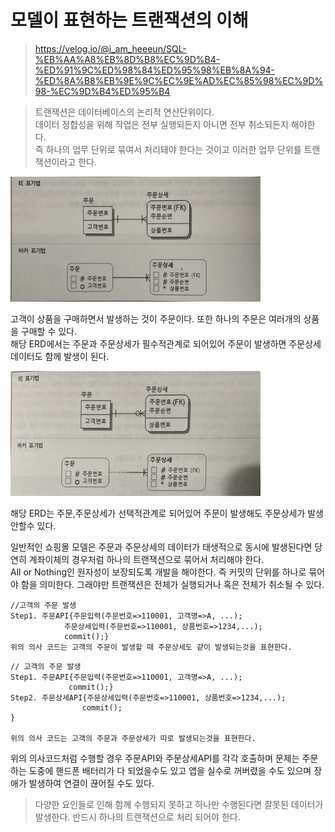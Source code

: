 # 모델이 표현하는 트랜잭션의 이해
>https://velog.io/@i_am_heeeun/SQL-%EB%AA%A8%EB%8D%B8%EC%9D%B4-%ED%91%9C%ED%98%84%ED%95%98%EB%8A%94-%ED%8A%B8%EB%9E%9C%EC%9E%AD%EC%85%98%EC%9D%98-%EC%9D%B4%ED%95%B4

> 트랜잭션은 데이터베이스의 논리적 연산단위이다.<br>
> 데이터 정합성을 위해 작업은 전부 실행되든지 아니면 전부 취소되든지 해야한다. <br>
> 즉 하나의 업무 단위로 묶여서 처리돼야 한다는 것이고 이러한 업무 단위를 트랜잭션이라고 한다.

<img src='../img/2. 데이터 모델과 SQL/data5_1.jpg' width='400' height='200'>

고객이 상품을 구매하면서 발생하는 것이 주문이다. 또한 하나의 주문은 여러개의 상품을 구매할 수 있다.<br>
해당 ERD에서는 주문과 주문상세가 필수적관계로 되어있어 주문이 발생하면 주문상세 데이터도 함께 발생이 된다.<BR>

<img src='../img/2. 데이터 모델과 SQL/data5_2.jpg' width='400' height='200'>

해당 ERD는 주문,주문상세가 선택적관계로 되어있어 주문이 발생해도 주문상세가 발생안할수 있다.


일반적인 쇼핑몰 모델은 주문과 주문상세의 데이터가 태생적으로 동시에 발생된다면 당연히 계좌이체의 경우처럼 하나의 트랜잭션으로 묶어서 처리해야 한다.<BR>
All or Nothing인 원자성이 보장되도록 개발을 해야한다. 즉 커밋의 단위를 하나로 묶어야 함을 의미한다. 그래야만 트랜잭션은 전체가 실행되거나 혹은 전체가 취소될 수 있다.

```
//고객의 주문 발생
Step1. 주문API{주문입력(주문번호=>110001, 고객명=>A, ...);
			주문상세입력(주문번호=>110001, 상품번호=>1234,...);
            commit();}
위의 의사 코드는 고객의 주문이 발생할 때 주문상세도 같이 발생되는것을 표현한다.            
```

```
// 고객의 주문 발생
Step1. 주문API{주문입력(주문번호=>110001, 고객명=>A, ...);
			 commit();}
Step2. 주문상세API{주문상세입력(주문번호=>110001, 상품번호=>1234,...);
				commit();
}

위의 의사 코드는 고객의 주문과 주문상세가 따로 발생되는것을 표현한다.
```
위의 의사코드처럼 수행할 경우 주문API와 주문상세API를 각각 호출하며 문제는 주문하는 도중에 핸드폰 배터리가 다 되었을수도 있고 앱을 실수로 꺼버렸을 수도 있으며 장애가 발생하여 연결이 끊어질 수도 있다.

> 다양한 요인들로 인해 함께 수행되지 못하고 하나만 수행된다면 잘못된 데이터가 발생한다. 반드시 하나의 트랜잭션으로 처리 되어야 한다.